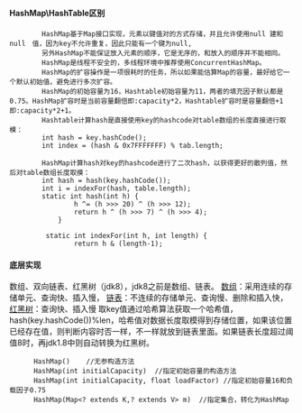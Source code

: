 #### HashMap\HashTable区别

            HashMap基于Map接口实现，元素以键值对的方式存储，并且允许使用null 建和null　值，因为key不允许重复，因此只能有一个键为null,
            另外HashMap不能保证放入元素的顺序，它是无序的，和放入的顺序并不能相同。
            HashMap是线程不安全的，多线程环境中推荐使用ConcurrentHashMap。
            HashMap的扩容操作是一项很耗时的任务，所以如果能估算Map的容量，最好给它一个默认初始值，避免进行多次扩容。
            HashMap的初始容量为16，Hashtable初始容量为11，两者的填充因子默认都是0.75。HashMap扩容时是当前容量翻倍即:capacity*2，Hashtable扩容时是容量翻倍+1即:capacity*2+1。
            Hashtable计算hash是直接使用key的hashcode对table数组的长度直接进行取模：
            int hash = key.hashCode();
            int index = (hash & 0x7FFFFFFF) % tab.length;
            
            HashMap计算hash对key的hashcode进行了二次hash，以获得更好的散列值，然后对table数组长度取摸：
            int hash = hash(key.hashCode());
            int i = indexFor(hash, table.length);
            static int hash(int h) {
                    h ^= (h >>> 20) ^ (h >>> 12);
                    return h ^ (h >>> 7) ^ (h >>> 4);
                }

             static int indexFor(int h, int length) {
                    return h & (length-1);
#### 底层实现
数组、双向链表、红黑树（jdk8），jdk8之前是数组、链表。 [数组](数组.md)：采用连续的存储单元、查询快、插入慢， [链表](链表.md)：不连续的存储单元、查询慢、删除和插入快， [红黑树](树.md)：查询快、插入慢
取key值通过哈希算法获取一个哈希值，hash(key.hashCode())%len，哈希值对数据长度取模得到存储位置，如果该位置已经存在值，则判断内容时否一样，不一样就放到链表里面。如果链表长度超过阈值8时，再jdk1.8中则自动转换为红黑树。
          
          
          HashMap()    //无参构造方法
          HashMap(int initialCapacity)  //指定初始容量的构造方法 
          HashMap(int initialCapacity, float loadFactor) //指定初始容量16和负载因子0.75
          HashMap(Map<? extends K,? extends V> m)  //指定集合，转化为HashMap

